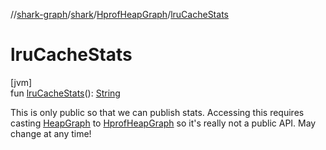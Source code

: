//[shark-graph](../../../index.md)/[shark](../index.md)/[HprofHeapGraph](index.md)/[lruCacheStats](lru-cache-stats.md)

# lruCacheStats

[jvm]\
fun [lruCacheStats](lru-cache-stats.md)(): [String](https://kotlinlang.org/api/latest/jvm/stdlib/kotlin/-string/index.html)

This is only public so that we can publish stats. Accessing this requires casting [HeapGraph](../-heap-graph/index.md) to [HprofHeapGraph](index.md) so it's really not a public API. May change at any time!
